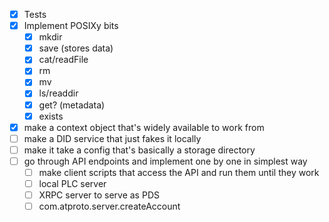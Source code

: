 
- [x] Tests
- [x] Implement POSIXy bits
  - [x] mkdir
  - [x] save (stores data)
  - [x] cat/readFile
  - [x] rm
  - [x] mv
  - [x] ls/readdir
  - [x] get? (metadata)
  - [x] exists
- [x] make a context object that's widely available to work from
- [ ] make a DID service that just fakes it locally
- [ ] make it take a config that's basically a storage directory
- [ ] go through API endpoints and implement one by one in simplest way
  - [ ] make client scripts that access the API and run them until they work
  - [ ] local PLC server
  - [ ] XRPC server to serve as PDS
  - [ ] com.atproto.server.createAccount
